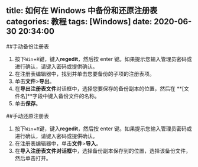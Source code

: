 title: 如何在 Windows 中备份和还原注册表
categories: 教程
tags: [Windows]
date: 2020-06-30 20:34:00
---
##手动备份注册表
1. 按下`Win`+`R`键，键入**regedit**，然后按 enter 键。如果提示您输入管理员密码或进行确认，请键入密码或提供确认。
2. 在注册表编辑器中，找到并单击您要备份的子项的注册表项。
3. 单击**文件**>**导出**。
4. 在**导出注册表文件**对话框中，选择您要保存的备份副本的位置，然后在 **[文件名]**字段中键入备份文件的名称。
5. 单击**保存**。

##手动还原注册表
1. 按下`Win`+`R`键，键入**regedit**，然后按 enter 键。如果提示您输入管理员密码或进行确认，请键入密码或提供确认。
2. 在注册表编辑器中，单击**文件**>**导入**。
3. 在**导入注册表文件对话框**中，选择备份副本保存到的位置，选择该备份文件，然后单击打开。